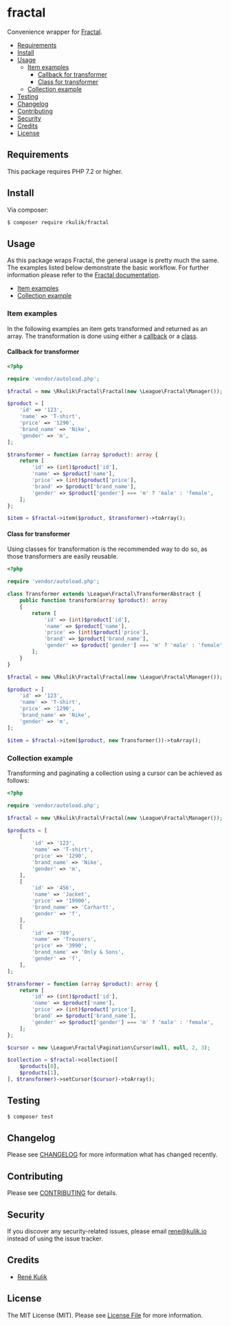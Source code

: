 # fractal

Convenience wrapper for [Fractal](https://fractal.thephpleague.com/).

- [Requirements](#requirements)
- [Install](#install)
- [Usage](#usage)
  - [Item examples](#item-examples)
    - [Callback for transformer](#callback-for-transformer)
    - [Class for transformer](#class-for-transformer)
  - [Collection example](#collection-example)
- [Testing](#testing)
- [Changelog](#changelog)
- [Contributing](#contributing)
- [Security](#security)
- [Credits](#credits)
- [License](#license)

## Requirements

This package requires PHP 7.2 or higher.

## Install

Via composer:

``` bash
$ composer require rkulik/fractal
```

## Usage

As this package wraps Fractal, the general usage is pretty much the same. The examples listed below demonstrate the
basic workflow. For further information please refer to the [Fractal documentation](https://fractal.thephpleague.com/).

- [Item examples](#item-examples)
- [Collection example](#collection-example)

### Item examples

In the following examples an item gets transformed and returned as an array. The transformation is done using either a
[callback](#callback-for-transformer) or a [class](#class-for-transformer).

#### Callback for transformer

``` php
<?php

require 'vendor/autoload.php';

$fractal = new \Rkulik\Fractal\Fractal(new \League\Fractal\Manager());

$product = [
    'id' => '123',
    'name' => 'T-shirt',
    'price' => '1290',
    'brand_name' => 'Nike',
    'gender' => 'm',
];

$transformer = function (array $product): array {
    return [
        'id' => (int)$product['id'],
        'name' => $product['name'],
        'price' => (int)$product['price'],
        'brand' => $product['brand_name'],
        'gender' => $product['gender'] === 'm' ? 'male' : 'female',
    ];
};

$item = $fractal->item($product, $transformer)->toArray();
```

#### Class for transformer

Using classes for transformation is the recommended way to do so, as those transformers are easily reusable.

``` php
<?php

require 'vendor/autoload.php';

class Transformer extends \League\Fractal\TransformerAbstract {
    public function transform(array $product): array
    {
        return [
            'id' => (int)$product['id'],
            'name' => $product['name'],
            'price' => (int)$product['price'],
            'brand' => $product['brand_name'],
            'gender' => $product['gender'] === 'm' ? 'male' : 'female',
        ];
    }
}

$fractal = new \Rkulik\Fractal\Fractal(new \League\Fractal\Manager());

$product = [
    'id' => '123',
    'name' => 'T-shirt',
    'price' => '1290',
    'brand_name' => 'Nike',
    'gender' => 'm',
];

$item = $fractal->item($product, new Transformer())->toArray();
```

### Collection example

Transforming and paginating a collection using a cursor can be achieved as follows:

``` php
<?php

require 'vendor/autoload.php';

$fractal = new \Rkulik\Fractal\Fractal(new \League\Fractal\Manager());

$products = [
    [
        'id' => '123',
        'name' => 'T-shirt',
        'price' => '1290',
        'brand_name' => 'Nike',
        'gender' => 'm',
    ],
    [
        'id' => '456',
        'name' => 'Jacket',
        'price' => '19900',
        'brand_name' => 'Carhartt',
        'gender' => 'f',
    ],
    [
        'id' => '789',
        'name' => 'Trousers',
        'price' => '3990',
        'brand_name' => 'Only & Sons',
        'gender' => 'f',
    ],
];

$transformer = function (array $product): array {
    return [
        'id' => (int)$product['id'],
        'name' => $product['name'],
        'price' => (int)$product['price'],
        'brand' => $product['brand_name'],
        'gender' => $product['gender'] === 'm' ? 'male' : 'female',
    ];
};

$cursor = new \League\Fractal\Pagination\Cursor(null, null, 2, 3);

$collection = $fractal->collection([
    $products[0],
    $products[1],
], $transformer)->setCursor($cursor)->toArray();
```

## Testing

``` bash
$ composer test
```

## Changelog

Please see [CHANGELOG](CHANGELOG.md) for more information what has changed recently.

## Contributing

Please see [CONTRIBUTING](CONTRIBUTING.md) for details.

## Security

If you discover any security-related issues, please email rene@kulik.io instead of using the issue tracker.

## Credits

- [René Kulik](https://github.com/rkulik)

## License

The MIT License (MIT). Please see [License File](LICENSE) for more information.
